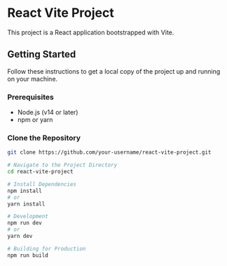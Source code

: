 # React Vite Project

This project is a React application bootstrapped with Vite.

## Getting Started

Follow these instructions to get a local copy of the project up and running on your machine.

### Prerequisites

- Node.js (v14 or later)
- npm or yarn

### Clone the Repository

```bash
git clone https://github.com/your-username/react-vite-project.git

# Navigate to the Project Directory
cd react-vite-project

# Install Dependencies
npm install
# or
yarn install

# Development
npm run dev
# or
yarn dev

# Building for Production
npm run build
